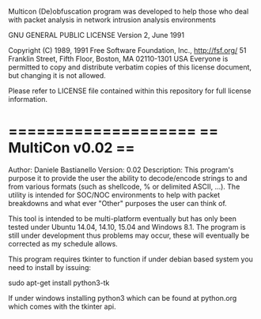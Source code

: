Multicon
(De)obfuscation program was developed to help those who deal with packet analysis in network intrusion analysis environments

GNU GENERAL PUBLIC LICENSE Version 2, June 1991

 Copyright (C) 1989, 1991 Free Software Foundation, Inc., <http://fsf.org/>
 51 Franklin Street, Fifth Floor, Boston, MA 02110-1301 USA
 Everyone is permitted to copy and distribute verbatim copies
 of this license document, but changing it is not allowed.

 Please refer to LICENSE file contained within this repository for
 full license information.

====================
== MultiCon v0.02 ==
====================

Author:     Daniele Bastianello
Version:    0.02
Description: This program's purpose it to provide the user the ability to decode/encode strings to and from various formats (such as shellcode, % or delimited ASCII, ...). The utility is intended for SOC/NOC environments to help with packet breakdowns and what ever "Other" purposes the user can think of.

This tool is intended to be multi-platform eventually but has only been tested under Ubuntu 14.04, 14.10, 15.04 and Windows 8.1. The program is still under development thus problems may occur, these will eventually be corrected as my schedule allows.
          
This program requires tkinter to function if under debian based system you need to install by issuing: 

sudo apt-get install python3-tk

If under windows installing python3 which can be found at python.org which comes with the tkinter api.
